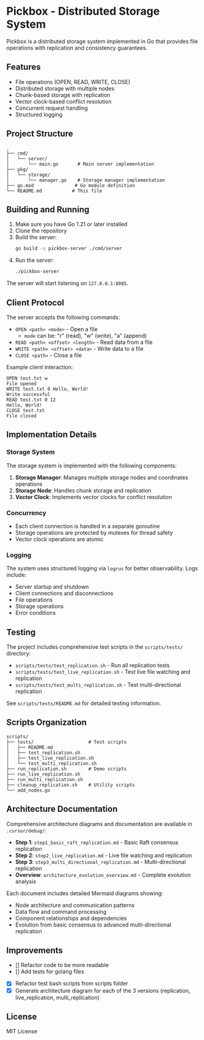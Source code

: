 # Pickbox - Distributed Storage System

Pickbox is a distributed storage system implemented in Go that provides file operations with replication and consistency guarantees.

## Features

- File operations (OPEN, READ, WRITE, CLOSE)
- Distributed storage with multiple nodes
- Chunk-based storage with replication
- Vector clock-based conflict resolution
- Concurrent request handling
- Structured logging

## Project Structure

```
.
├── cmd/
│   └── server/
│       └── main.go       # Main server implementation
├── pkg/
│   └── storage/
│       └── manager.go    # Storage manager implementation
├── go.mod               # Go module definition
└── README.md           # This file
```

## Building and Running

1. Make sure you have Go 1.21 or later installed
2. Clone the repository
3. Build the server:
   ```bash
   go build -o pickbox-server ./cmd/server
   ```
4. Run the server:
   ```bash
   ./pickbox-server
   ```

The server will start listening on `127.0.0.1:8085`.

## Client Protocol

The server accepts the following commands:

- `OPEN <path> <mode>` - Open a file
  - `mode` can be: "r" (read), "w" (write), "a" (append)
- `READ <path> <offset> <length>` - Read data from a file
- `WRITE <path> <offset> <data>` - Write data to a file
- `CLOSE <path>` - Close a file

Example client interaction:
```
OPEN test.txt w
File opened
WRITE test.txt 0 Hello, World!
Write successful
READ test.txt 0 12
Hello, World!
CLOSE test.txt
File closed
```

## Implementation Details

### Storage System

The storage system is implemented with the following components:

1. **Storage Manager**: Manages multiple storage nodes and coordinates operations
2. **Storage Node**: Handles chunk storage and replication
3. **Vector Clock**: Implements vector clocks for conflict resolution

### Concurrency

- Each client connection is handled in a separate goroutine
- Storage operations are protected by mutexes for thread safety
- Vector clock operations are atomic

### Logging

The system uses structured logging via `logrus` for better observability. Logs include:
- Server startup and shutdown
- Client connections and disconnections
- File operations
- Storage operations
- Error conditions

## Testing

The project includes comprehensive test scripts in the `scripts/tests/` directory:

- `scripts/tests/test_replication.sh` - Run all replication tests
- `scripts/tests/test_live_replication.sh` - Test live file watching and replication
- `scripts/tests/test_multi_replication.sh` - Test multi-directional replication

See `scripts/tests/README.md` for detailed testing information.

## Scripts Organization

```
scripts/
├── tests/                    # Test scripts
│   ├── README.md
│   ├── test_replication.sh
│   ├── test_live_replication.sh
│   └── test_multi_replication.sh
├── run_replication.sh        # Demo scripts
├── run_live_replication.sh
├── run_multi_replication.sh
├── cleanup_replication.sh    # Utility scripts
└── add_nodes.go
```

## Architecture Documentation

Comprehensive architecture diagrams and documentation are available in `.cursor/debug/`:

- **Step 1**: `step1_basic_raft_replication.md` - Basic Raft consensus replication
- **Step 2**: `step2_live_replication.md` - Live file watching and replication  
- **Step 3**: `step3_multi_directional_replication.md` - Multi-directional replication
- **Overview**: `architecture_evolution_overview.md` - Complete evolution analysis

Each document includes detailed Mermaid diagrams showing:
- Node architecture and communication patterns
- Data flow and command processing
- Component relationships and dependencies
- Evolution from basic consensus to advanced multi-directional replication

## Improvements 
- [] Refactor code to be more readable
- [] Add tests for golang files
- [x] Refactor test bash scripts from scripts folder
- [x] Generate architecture diagram for each of the 3 versions (replication, live_replication, multi_replication)

## License

MIT License
